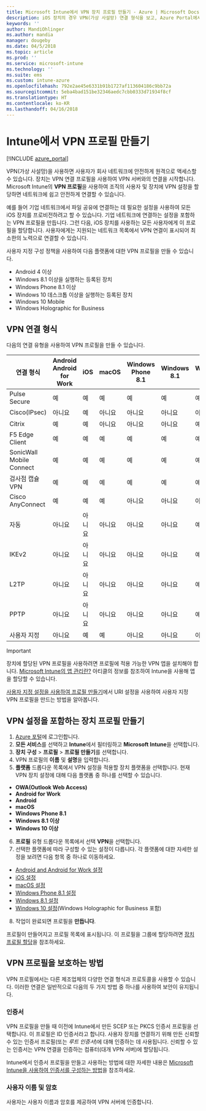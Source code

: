 ```yaml
---
title: Microsoft Intune에서 VPN 장치 프로필 만들기 - Azure | Microsoft Docs
description: iOS 장치의 경우 VPN(가상 사설망) 연결 형식을 보고, Azure Portal에서 VPN 장치 프로필을 만들고, Microsoft Intune에서 인증서 또는 사용자 이름과 암호를 사용하여 VPN 프로필을 보호 하는 옵션을 확인합니다.
keywords: ''
author: MandiOhlinger
ms.author: mandia
manager: dougeby
ms.date: 04/5/2018
ms.topic: article
ms.prod: ''
ms.service: microsoft-intune
ms.technology: ''
ms.suite: ems
ms.custom: intune-azure
ms.openlocfilehash: 792e2ae45e6331b91b1727af113604186c9bb72a
ms.sourcegitcommit: 5eba4bad151be32346aedc7cbb0333d71934f8cf
ms.translationtype: HT
ms.contentlocale: ko-KR
ms.lasthandoff: 04/16/2018
---
```

# <a name="create-vpn-profiles-in-intune"></a>Intune에서 VPN 프로필 만들기

[!INCLUDE [azure_portal](./includes/azure_portal.md)]

VPN(가상 사설망)을 사용하면 사용자가 회사 네트워크에 안전하게 원격으로 액세스할 수 있습니다. 장치는 VPN 연결 프로필을 사용하여 VPN 서버와의 연결을 시작합니다. Microsoft Intune의 **VPN 프로필**을 사용하여 조직의 사용자 및 장치에 VPN 설정을 할당하면 네트워크에 쉽고 안전하게 연결할 수 있습니다.

예를 들어 기업 네트워크에서 파일 공유에 연결하는 데 필요한 설정을 사용하여 모든 iOS 장치를 프로비전하려고 할 수 있습니다. 기업 네트워크에 연결하는 설정을 포함하는 VPN 프로필을 만듭니다. 그런 다음, iOS 장치를 사용하는 모든 사용자에게 이 프로필을 할당합니다. 사용자에게는 지원되는 네트워크 목록에서 VPN 연결이 표시되어 최소한의 노력으로 연결할 수 있습니다.

사용자 지정 구성 정책을 사용하여 다음 플랫폼에 대한 VPN 프로필을 만들 수 있습니다.

* Android 4 이상
* Windows 8.1 이상을 실행하는 등록된 장치
* Windows Phone 8.1 이상
* Windows 10 데스크톱 이상을 실행하는 등록된 장치
* Windows 10 Mobile
* Windows Holographic for Business

## <a name="vpn-connection-types"></a>VPN 연결 형식

다음의 연결 유형을 사용하여 VPN 프로필을 만들 수 있습니다.

|연결 형식|Android<br>Android for Work|iOS|macOS|Windows Phone 8.1|Windows 8.1|Windows 10|
|-|-|-|-|-|-|-|
|Pulse Secure|예|예|예|예|예|예|
|Cisco(IPsec)|아니요|예|아니요|아니요|아니요|아니요|
|Citrix|예|예|아니요|아니요|아니요|예|
|F5 Edge Client|예|예|예|예|예|예|
|SonicWall Mobile Connect|예|예|예|예|예|예|
|검사점 캡슐 VPN|예|예|예|예|예|예|
|Cisco AnyConnect|예|예|예|아니요|아니요|아니요|
|자동|아니요|아니요|아니요|아니요|아니요|예|
|IKEv2|아니요|아니요|아니요|아니요|아니요|예|
|L2TP|아니요|아니요|아니요|아니요|아니요|예|
|PPTP|아니요|아니요|아니요|아니요|아니요|예|
|사용자 지정|아니요|예|예|아니요|아니요|아니요|

> [!IMPORTANT]
> 장치에 할당된 VPN 프로필을 사용하려면 프로필에 적용 가능한 VPN 앱을 설치해야 합니다. [Microsoft Intune의 앱 관리란?](app-management.md) 아티클의 정보를 참조하여 Intune을 사용해 앱을 할당할 수 있습니다.  

[사용자 지정 설정을 사용하여 프로필 만들기](custom-settings-configure.md)에서 URI 설정을 사용하여 사용자 지정 VPN 프로필을 만드는 방법을 알아봅니다.

## <a name="create-a-device-profile-containing-vpn-settings"></a>VPN 설정을 포함하는 장치 프로필 만들기

1. [Azure 포털](https://portal.azure.com)에 로그인합니다.
2. **모든 서비스**를 선택하고 **Intune**에서 필터링하고 **Microsoft Intune**을 선택합니다.
3. **장치 구성** > **프로필** > **프로필 만들기**를 선택합니다.
4. VPN 프로필의 **이름** 및 **설명**을 입력합니다.
5. **플랫폼** 드롭다운 목록에서 VPN 설정을 적용할 장치 플랫폼을 선택합니다. 현재 VPN 장치 설정에 대해 다음 플랫폼 중 하나를 선택할 수 있습니다.
  - **OWA(Outlook Web Access)**
  - **Android for Work**
  - **Android**
  - **macOS**
  - **Windows Phone 8.1**
  - **Windows 8.1 이상**
  - **Windows 10 이상**
6. **프로필** 유형 드롭다운 목록에서 선택 **VPN**을 선택합니다.
7. 선택한 플랫폼에 따라 구성할 수 있는 설정이 다릅니다. 각 플랫폼에 대한 자세한 설정을 보려면 다음 항목 중 하나로 이동하세요.
  - [Android and Android for Work 설정](vpn-settings-android.md)
  - [iOS 설정](vpn-settings-ios.md)
  - [macOS 설정](vpn-settings-macos.md)
  - [Windows Phone 8.1 설정](vpn-settings-windows-phone-8-1.md)
  - [Windows 8.1 설정](vpn-settings-windows-8-1.md)
  - [Windows 10 설정](vpn-settings-windows-10.md)(Windows Holographic for Business 포함)
8. 작업이 완료되면 프로필을 **만듭니다**.

프로필이 만들어지고 프로필 목록에 표시됩니다. 이 프로필을 그룹에 할당하려면 [장치 프로필 할당](device-profile-assign.md)을 참조하세요.

## <a name="methods-of-securing-vpn-profiles"></a>VPN 프로필을 보호하는 방법

VPN 프로필에서는 다른 제조업체의 다양한 연결 형식과 프로토콜을 사용할 수 있습니다. 이러한 연결은 일반적으로 다음의 두 가지 방법 중 하나를 사용하여 보안이 유지됩니다.

### <a name="certificates"></a>인증서

VPN 프로필을 만들 때 이전에 Intune에서 만든 SCEP 또는 PKCS 인증서 프로필을 선택합니다. 이 프로필은 ID 인증서라고 합니다. 사용자 장치를 연결하기 위해 만든 신뢰할 수 있는 인증서 프로필(또는 *루트 인증서*)에 대해 인증하는 데 사용됩니다. 신뢰할 수 있는 인증서는 VPN 연결을 인증하는 컴퓨터(대개 VPN 서버)에 할당됩니다.

Intune에서 인증서 프로필을 만들고 사용하는 방법에 대한 자세한 내용은 [Microsoft Intune을 사용하여 인증서를 구성하는 방법](certificates-configure.md)을 참조하세요.

### <a name="user-name-and-password"></a>사용자 이름 및 암호

사용자는 사용자 이름과 암호를 제공하여 VPN 서버에 인증합니다.
